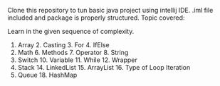 Clone this repository to tun basic java project using intellij IDE. .iml file included and package is properly structured. Topic covered:

Learn in the given sequence of complexity.

1. Array 	 2. Casting 	 3. For 	 4. IfElse
5. Math 	 6. Methods 	 7. Operator 	 8. String
9. Switch 	 10. Variable 	 11. While 	 12. Wrapper
13. Stack 	 14. LinkedList 	 15. ArrayList 	16.  Type of Loop Iteration
17. Queue 	 18. HashMap 
